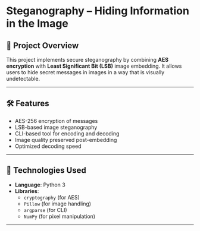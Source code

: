 # Steganography – Hiding Information in the Image

## 🔐 Project Overview
This project implements secure steganography by combining **AES encryption** with **Least Significant Bit (LSB)** image embedding. It allows users to hide secret messages in images in a way that is visually undetectable.

---

## 🛠️ Features
- AES-256 encryption of messages
- LSB-based image steganography
- CLI-based tool for encoding and decoding
- Image quality preserved post-embedding
- Optimized decoding speed

---

## 🧪 Technologies Used
- **Language**: Python 3
- **Libraries**:
  - `cryptography` (for AES)
  - `Pillow` (for image handling)
  - `argparse` (for CLI)
  - `NumPy` (for pixel manipulation)

---


